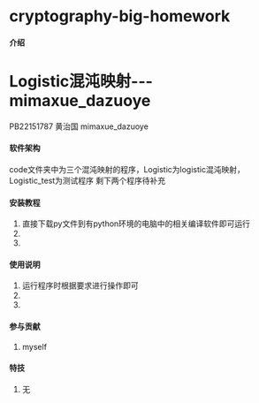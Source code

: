 # cryptography-big-homework
#### 介绍
# Logistic混沌映射---mimaxue_dazuoye
PB22151787 黄治国 mimaxue_dazuoye




#### 软件架构
code文件夹中为三个混沌映射的程序，Logistic为logistic混沌映射，Logistic_test为测试程序
剩下两个程序待补充


#### 安装教程

1.  直接下载py文件到有python环境的电脑中的相关编译软件即可运行
2.  
3.  

#### 使用说明

1.  运行程序时根据要求进行操作即可
2.  
3.  

#### 参与贡献

1.  myself

#### 特技

1.  无
